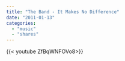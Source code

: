 ```yaml
---
title: "The Band - It Makes No Difference"
date: "2011-01-13"
categories:
  - "music"
  - "shares"
---
```


<div style="width: 70vw;">{{< youtube ZfBqWNFOVo8>}}</div>
